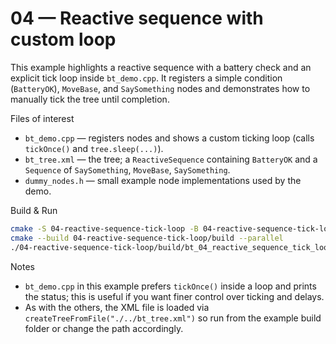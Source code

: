 # 04 — Reactive sequence with custom loop

This example highlights a reactive sequence with a battery check and an explicit tick loop inside `bt_demo.cpp`. It registers a simple condition (`BatteryOK`), `MoveBase`, and `SaySomething` nodes and demonstrates how to manually tick the tree until completion.

Files of interest

- `bt_demo.cpp` — registers nodes and shows a custom ticking loop (calls `tickOnce()` and `tree.sleep(...)`).
- `bt_tree.xml` — the tree; a `ReactiveSequence` containing `BatteryOK` and a `Sequence` of `SaySomething`, `MoveBase`, `SaySomething`.
- `dummy_nodes.h` — small example node implementations used by the demo.

Build & Run

```bash
cmake -S 04-reactive-sequence-tick-loop -B 04-reactive-sequence-tick-loop/build
cmake --build 04-reactive-sequence-tick-loop/build --parallel
./04-reactive-sequence-tick-loop/build/bt_04_reactive_sequence_tick_loop
```

Notes

- `bt_demo.cpp` in this example prefers `tickOnce()` inside a loop and prints the status; this is useful if you want finer control over ticking and delays.
- As with the others, the XML file is loaded via `createTreeFromFile("./../bt_tree.xml")` so run from the example build folder or change the path accordingly.
